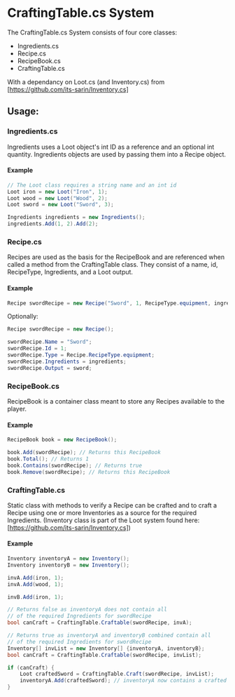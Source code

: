 # CraftingTable.cs System

The CraftingTable.cs System consists of four core classes:
- Ingredients.cs
- Recipe.cs
- RecipeBook.cs
- CraftingTable.cs

With a dependancy on Loot.cs (and Inventory.cs) from [https://github.com/its-sarin/Inventory.cs]

## Usage:

### Ingredients.cs

Ingredients uses a Loot object's int ID as a reference and an optional int quantity. Ingredients 
objects are used by passing them into a Recipe object.

#### Example

```c#
// The Loot class requires a string name and an int id
Loot iron = new Loot("Iron", 1);
Loot wood = new Loot("Wood", 2);
Loot sword = new Loot("Sword", 3);

Ingredients ingredients = new Ingredients();
ingredients.Add(1, 2).Add(2);
```

### Recipe.cs

Recipes are used as the basis for the RecipeBook and are referenced when called a method from
the CraftingTable class. They consist of a name, id, RecipeType, Ingredients, and a Loot output.

#### Example

```c#
Recipe swordRecipe = new Recipe("Sword", 1, RecipeType.equipment, ingredients, sword);
```

Optionally:

```c#
Recipe swordRecipe = new Recipe();

swordRecipe.Name = "Sword";
swordRecipe.Id = 1;
swordRecipe.Type = Recipe.RecipeType.equipment;
swordRecipe.Ingredients = ingredients;
swordRecipe.Output = sword;
```

### RecipeBook.cs

RecipeBook is a container class meant to store any Recipes available to the player.

#### Example

```c#
RecipeBook book = new RecipeBook();

book.Add(swordRecipe); // Returns this RecipeBook
book.Total(); // Returns 1
book.Contains(swordRecipe); // Returns true
book.Remove(swordRecipe); // Returns this RecipeBook
```

### CraftingTable.cs

Static class with methods to verify a Recipe can be crafted and to craft a Recipe using
one or more Inventories as a source for the required Ingredients. (Inventory class is part of the 
Loot system found here: [https://github.com/its-sarin/Inventory.cs])

#### Example

```c#
Inventory inventoryA = new Inventory();
Inventory inventoryB = new Inventory();

invA.Add(iron, 1);
invA.Add(wood, 1);

invB.Add(iron, 1);

// Returns false as inventoryA does not contain all 
// of the required Ingredients for swordRecipe
bool canCraft = CraftingTable.Craftable(swordRecipe, invA); 

// Returns true as inventoryA and inventoryB combined contain all
// of the required Ingredients for swordRecipe
Inventory[] invList = new Inventory[] {inventoryA, inventoryB};
bool canCraft = CraftingTable.Craftable(swordRecipe, invList);

if (canCraft) {
	Loot craftedSword = CraftingTable.Craft(swordRecipe, invList);
	inventoryA.Add(craftedSword); // inventoryA now contains a crafted Sword Loot object
}
```
